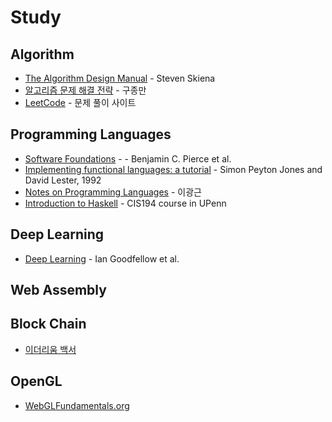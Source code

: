 Study
=====

Algorithm
---------

  - [The Algorithm Design Manual](http://www.algorist.com/) - Steven Skiena
  - [알고리즘 문제 해결 전략](http://book.algospot.com/) - 구종만
  - [LeetCode](https://leetcode.com/) - 문제 풀이 사이트

Programming Languages
---------------------

  - [Software Foundations](http://www.cis.upenn.edu/~bcpierce/sf/) - - Benjamin C. Pierce et al.
  - [Implementing functional languages: a tutorial](http://research.microsoft.com/en-us/um/people/simonpj/papers/pj-lester-book/) - Simon Peyton Jones and David Lester, 1992
  - [Notes on Programming Languages](http://kwangkeunyi.snu.ac.kr/pl-book-draft.pdf) - 이광근
  - [Introduction to Haskell](http://www.seas.upenn.edu/~cis194/spring13/) - CIS194 course in UPenn

Deep Learning
-------------

  - [Deep Learning](http://www.deeplearningbook.org/) - Ian Goodfellow et al.

Web Assembly
------------

Block Chain
-----------

  - [이더리움 백서](https://drive.google.com/open?id=0BwBkN9fNGDPeUkZpMzZzMUJZaXM)

OpenGL
------

  - [WebGLFundamentals.org](https://webglfundamentals.org/)

